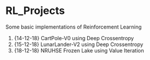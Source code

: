 # RL_Projects
Some basic implementations of Reinforcement Learning
1. {14-12-18} CartPole-V0 using Deep Crossentropy
2. {15-12-18} LunarLander-V2 using Deep Crossentropy
3. {18-12-18} NRUHSE Frozen Lake using Value Iteration
